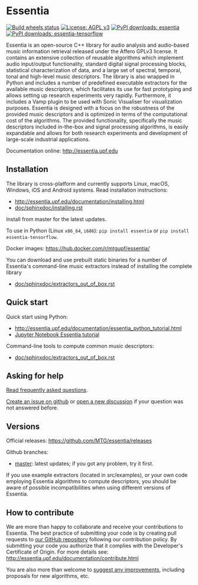Essentia
========
[![Build wheels status](https://github.com/MTG/essentia/actions/workflows/build-wheels-cibuildwheel.yml/badge.svg)](https://github.com/MTG/essentia/actions/workflows/build-wheels-cibuildwheel.yml)
[![License: AGPL v3](https://img.shields.io/badge/License-AGPL%20v3-blue.svg)](https://www.gnu.org/licenses/agpl-3.0)
[![PyPI downloads: essentia](https://img.shields.io/pypi/dm/essentia.svg?label=PyPI%20downloads:%20essentia)](https://pypi.org/project/essentia/)
[![PyPI downloads: essentia-tensorflow](https://img.shields.io/pypi/dm/essentia-tensorflow.svg?label=PyPI%20downloads:%20essentia-tensorflow)](https://pypi.org/project/essentia-tensorflow/)


Essentia is an open-source C++ library for audio analysis and audio-based music information retrieval released under the Affero GPLv3 license. It contains an extensive collection of reusable algorithms which implement audio input/output functionality, standard digital signal processing blocks, statistical characterization of data, and a large set of spectral, temporal, tonal and high-level music descriptors. The library is also wrapped in Python and includes a number of predefined executable extractors for the available music descriptors, which facilitates its use for fast prototyping and allows setting up research experiments very rapidly. Furthermore, it includes a Vamp plugin to be used with Sonic Visualiser for visualization purposes. Essentia is designed with a focus on the robustness of the provided music descriptors and is optimized in terms of the computational cost of the algorithms. The provided functionality, specifically the music descriptors included in-the-box and signal processing algorithms, is easily expandable and allows for both research experiments and development of large-scale industrial applications.

Documentation online: http://essentia.upf.edu


Installation
------------

The library is cross-platform and currently supports Linux, macOS, Windows, iOS and Android systems. Read installation instructions:
-  http://essentia.upf.edu/documentation/installing.html 
-  [doc/sphinxdoc/installing.rst](doc/sphinxdoc/installing.rst)

Install from master for the latest updates.

To use in Python (Linux `x86_64`, `i686`): `pip install essentia` or `pip install essentia-tensorflow`.

Docker images: https://hub.docker.com/r/mtgupf/essentia/


You can download and use prebuilt static binaries for a number of Essentia's command-line music extractors instead of installing the complete library
- [doc/sphinxdoc/extractors_out_of_box.rst](doc/sphinxdoc/extractors_out_of_box.rst)


Quick start
-----------

Quick start using Python:
- http://essentia.upf.edu/documentation/essentia_python_tutorial.html
- [Jupyter Notebook Essentia tutorial](/src/examples/python/essentia_python_tutorial.ipynb)

Command-line tools to compute common music descriptors:
- [doc/sphinxdoc/extractors_out_of_box.rst](doc/sphinxdoc/extractors_out_of_box.rst)


Asking for help
---------------

[Read frequently asked questions](FAQ.md).

[Create an issue on github](https://github.com/MTG/essentia/issues) or [open a new discussion](https://github.com/MTG/essentia/discussions) if your question was not answered before.


Versions
--------

Official releases: https://github.com/MTG/essentia/releases

Github branches:
- [master](https://github.com/MTG/essentia/tree/master): latest updates; if you got any problem, try it first.

If you use example extractors (located in src/examples), or your own code employing Essentia algorithms to compute descriptors, you should be aware of possible incompatibilities when using different versions of Essentia.

How to contribute
-----------------
We are more than happy to collaborate and receive your contributions to Essentia. The best practice of submitting your code is by creating pull requests to [our GitHub repository](https://github.com/MTG/essentia) following our contribution policy. By submitting your code you authorize that it complies with the Developer's Certificate of Origin. For more details see: http://essentia.upf.edu/documentation/contribute.html

You are also more than welcome to [suggest any improvements](https://github.com/MTG/essentia/issues/254), including proposals for new algorithms, etc.

